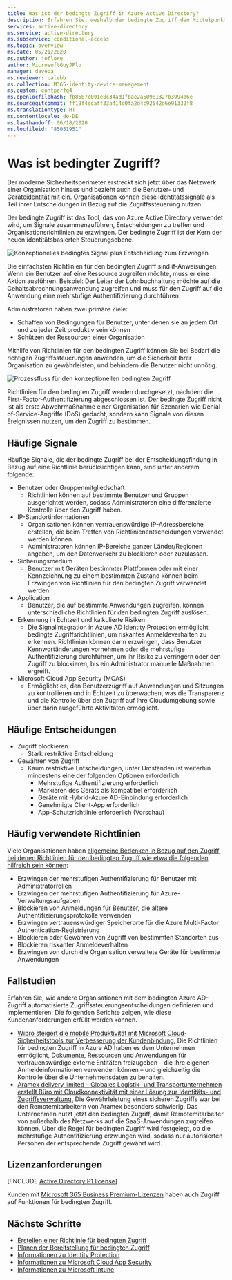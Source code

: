 ```yaml
---
title: Was ist der bedingte Zugriff in Azure Active Directory?
description: Erfahren Sie, weshalb der bedingte Zugriff den Mittelpunkt der neuen identitätsbasierten Steuerungsebene darstellt.
services: active-directory
ms.service: active-directory
ms.subservice: conditional-access
ms.topic: overview
ms.date: 05/21/2020
ms.author: joflore
author: MicrosoftGuyJFlo
manager: daveba
ms.reviewer: calebb
ms.collection: M365-identity-device-management
ms.custom: contperfq4
ms.openlocfilehash: fb8687c091e8c34ad1fbae2a50981327b3994b6e
ms.sourcegitcommit: ff19f4ecaff33a414c0fa2d4c92542d6e91332f8
ms.translationtype: HT
ms.contentlocale: de-DE
ms.lasthandoff: 06/18/2020
ms.locfileid: "85051951"
---
```

# <a name="what-is-conditional-access"></a>Was ist bedingter Zugriff?

Der moderne Sicherheitsperimeter erstreckt sich jetzt über das Netzwerk einer Organisation hinaus und bezieht auch die Benutzer- und Geräteidentität mit ein. Organisationen können diese Identitätssignale als Teil ihrer Entscheidungen in Bezug auf die Zugriffssteuerung nutzen. 

Der bedingte Zugriff ist das Tool, das von Azure Active Directory verwendet wird, um Signale zusammenzuführen, Entscheidungen zu treffen und Organisationsrichtlinien zu erzwingen. Der bedingte Zugriff ist der Kern der neuen identitätsbasierten Steuerungsebene.

![Konzeptionelles bedingtes Signal plus Entscheidung zum Erzwingen](./media/overview/conditional-access-signal-decision-enforcement.png)

Die einfachsten Richtlinien für den bedingten Zugriff sind if-Anweisungen: Wenn ein Benutzer auf eine Ressource zugreifen möchte, muss er eine Aktion ausführen. Beispiel: Der Leiter der Lohnbuchhaltung möchte auf die Gehaltsabrechnungsanwendung zugreifen und muss für den Zugriff auf die Anwendung eine mehrstufige Authentifizierung durchführen.

Administratoren haben zwei primäre Ziele:

- Schaffen von Bedingungen für Benutzer, unter denen sie an jedem Ort und zu jeder Zeit produktiv sein können
- Schützen der Ressourcen einer Organisation

Mithilfe von Richtlinien für den bedingten Zugriff können Sie bei Bedarf die richtigen Zugriffssteuerungen anwenden, um die Sicherheit Ihrer Organisation zu gewährleisten, und behindern die Benutzer nicht unnötig.

![Prozessfluss für den konzeptionellen bedingten Zugriff](./media/overview/conditional-access-overview-how-it-works.png)

Richtlinien für den bedingten Zugriff werden durchgesetzt, nachdem die First-Factor-Authentifizierung abgeschlossen ist. Der bedingte Zugriff nicht ist als erste Abwehrmaßnahme einer Organisation für Szenarien wie Denial-of-Service-Angriffe (DoS) gedacht, sondern kann Signale von diesen Ereignissen nutzen, um den Zugriff zu bestimmen.

## <a name="common-signals"></a>Häufige Signale

Häufige Signale, die der bedingte Zugriff bei der Entscheidungsfindung in Bezug auf eine Richtlinie berücksichtigen kann, sind unter anderem folgende:

- Benutzer oder Gruppenmitgliedschaft
   - Richtlinien können auf bestimmte Benutzer und Gruppen ausgerichtet werden, sodass Administratoren eine differenzierte Kontrolle über den Zugriff haben.
- IP-Standortinformationen
   - Organisationen können vertrauenswürdige IP-Adressbereiche erstellen, die beim Treffen von Richtlinienentscheidungen verwendet werden können. 
   - Administratoren können IP-Bereiche ganzer Länder/Regionen angeben, um den Datenverkehr zu blockieren oder zuzulassen.
- Sicherungsmedium
   - Benutzer mit Geräten bestimmter Plattformen oder mit einer Kennzeichnung zu einem bestimmten Zustand können beim Erzwingen von Richtlinien für den bedingten Zugriff verwendet werden.
- Application
   - Benutzer, die auf bestimmte Anwendungen zugreifen, können unterschiedliche Richtlinien für den bedingten Zugriff auslösen. 
- Erkennung in Echtzeit und kalkulierte Risiken
   - Die Signalintegration in Azure AD Identity Protection ermöglicht bedingte Zugriffsrichtlinien, um riskantes Anmeldeverhalten zu erkennen. Richtlinien können dann erzwingen, dass Benutzer Kennwortänderungen vornehmen oder die mehrstufige Authentifizierung durchführen, um ihr Risiko zu verringern oder den Zugriff zu blockieren, bis ein Administrator manuelle Maßnahmen ergreift.
- Microsoft Cloud App Security (MCAS)
   - Ermöglicht es, den Benutzerzugriff auf Anwendungen und Sitzungen zu kontrollieren und in Echtzeit zu überwachen, was die Transparenz und die Kontrolle über den Zugriff auf Ihre Cloudumgebung sowie über darin ausgeführte Aktivitäten ermöglicht.

## <a name="common-decisions"></a>Häufige Entscheidungen

- Zugriff blockieren
   - Stark restriktive Entscheidung
- Gewähren von Zugriff
   - Kaum restriktive Entscheidungen, unter Umständen ist weiterhin mindestens eine der folgenden Optionen erforderlich:
      - Mehrstufige Authentifizierung erforderlich
      - Markieren des Geräts als kompatibel erforderlich
      - Geräte mit Hybrid-Azure AD-Einbindung erforderlich
      - Genehmigte Client-App erforderlich
      - App-Schutzrichtlinie erforderlich (Vorschau)

## <a name="commonly-applied-policies"></a>Häufig verwendete Richtlinien

Viele Organisationen haben [allgemeine Bedenken in Bezug auf den Zugriff, bei denen Richtlinien für den bedingten Zugriff wie etwa die folgenden hilfreich sein können](concept-conditional-access-policy-common.md):

- Erzwingen der mehrstufigen Authentifizierung für Benutzer mit Administratorrollen
- Erzwingen der mehrstufigen Authentifizierung für Azure-Verwaltungsaufgaben
- Blockieren von Anmeldungen für Benutzer, die ältere Authentifizierungsprotokolle verwenden
- Erzwingen vertrauenswürdiger Speicherorte für die Azure Multi-Factor Authentication-Registrierung
- Blockieren oder Gewähren von Zugriff von bestimmten Standorten aus
- Blockieren riskanter Anmeldeverhalten
- Erzwingen von durch die Organisation verwaltete Geräte für bestimmte Anwendungen

## <a name="customer-case-studies"></a>Fallstudien

Erfahren Sie, wie andere Organisationen mit dem bedingten Azure AD-Zugriff automatisierte Zugriffssteuerungsentscheidungen definieren und implementieren. Die folgenden Berichte zeigen, wie diese Kundenanforderungen erfüllt werden können.

* [Wipro steigert die mobile Produktivität mit Microsoft Cloud-Sicherheitstools zur Verbesserung der Kundenbindung.](https://customers.microsoft.com/story/wipro-professional-services-enterprise-mobility-security) Die Richtlinien für bedingten Zugriff in Azure AD haben es dem Unternehmen ermöglicht, Dokumente, Ressourcen und Anwendungen für vertrauenswürdige externe Entitäten freizugeben – die ihre eigenen Anmeldeinformationen verwenden können – und gleichzeitig die Kontrolle über die Unternehmensdaten zu behalten.
* [Aramex delivery limited – Globales Logistik- und Transportunternehmen erstellt Büro mit Cloudkonnektivität mit einer Lösung zur Identitäts- und Zugriffsverwaltung.](https://customers.microsoft.com/story/aramex-azure-active-directory-travel-transportation-united-arab-emirates-en) Die Gewährleistung eines sicheren Zugriffs war bei den Remotemitarbeitern von Aramex besonders schwierig. Das Unternehmen nutzt jetzt den bedingten Zugriff, damit Remotemitarbeiter von außerhalb des Netzwerks auf die SaaS-Anwendungen zugreifen können. Über die Regel für bedingten Zugriff wird festgelegt, ob die mehrstufige Authentifizierung erzwungen wird, sodass nur autorisierten Personen der entsprechende Zugriff gewährt wird.

## <a name="license-requirements"></a>Lizenzanforderungen

[!INCLUDE [Active Directory P1 license](../../../includes/active-directory-p1-license.md)]

Kunden mit [Microsoft 365 Business Premium-Lizenzen](/office365/servicedescriptions/microsoft-365-service-descriptions/microsoft-365-business-service-description) haben auch Zugriff auf Funktionen für bedingten Zugriff. 

## <a name="next-steps"></a>Nächste Schritte

- [Erstellen einer Richtlinie für bedingten Zugriff](concept-conditional-access-policies.md)
- [Planen der Bereitstellung für bedingten Zugriff](plan-conditional-access.md)
- [Informationen zu Identity Protection](../identity-protection/overview-v2.md)
- [Informationen zu Microsoft Cloud App Security](/cloud-app-security/what-is-cloud-app-security)
- [Informationen zu Microsoft Intune](/intune/index)

